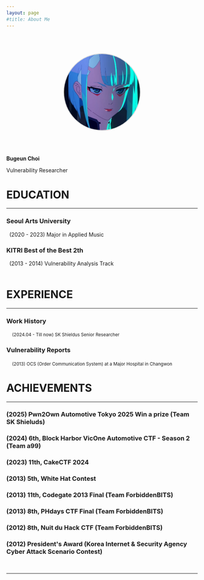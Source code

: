 ```yaml
---
layout: page
#title: About Me
---
```



<div style="display: flex; justify-content: center; align-items: center; flex-direction: column;">
  <img src="/assets/lucy.jpg" alt="About Photo" style="width: 200px; height: 200px; border-radius: 50%; object-fit: cover; border: 2px solid #ddd;margin-top: 50px;margin-bottom: 50px;">
</div>

<p class="message">
  <b>Bugeun Choi</b><br>
  
  Vulnerability Researcher
  <br>
</p>

<h1> EDUCATION </h1>
<hr>

<h3>Seoul Arts University</h3>
&nbsp;&nbsp;(2020 - 2023) Major in Applied Music
<br>
<h3>KITRI Best of the Best 2th</h3>
&nbsp;&nbsp;(2013 - 2014) Vulnerability Analysis Track
<br>
<br>

<h1> EXPERIENCE </h1>
<hr>
<h3>Work History</h3>
&nbsp;&nbsp;&nbsp;<small> (2024.04 - Till now) SK Shieldus Senior Researcher </small>
<br>
<h3>Vulnerability Reports</h3>
&nbsp;&nbsp;&nbsp;<small> (2013) OCS (Order Communication System) at a Major Hospital in Changwon </small>
<br>


<h1> ACHIEVEMENTS </h1>
<hr>

<h3>(2025) Pwn2Own Automotive Tokyo 2025 Win a prize (Team SK Shieluds)</h3>
<h3>(2024) 6th, Block Harbor VicOne Automotive CTF - Season 2 (Team a99)
<h3>(2023) 11th, CakeCTF 2024</h3>
<h3>(2013) 5th, White Hat Contest</h3>
<h3>(2013) 11th, Codegate 2013 Final (Team ForbiddenBITS)</h3>
<h3>(2013) 8th, PHdays CTF Final (Team ForbiddenBITS)</h3>
<h3>(2012) 8th, Nuit du Hack CTF (Team ForbiddenBITS)</h3>
<h3>(2012) President's Award (Korea Internet & Security Agency Cyber Attack Scenario Contest)</h3>
<br>

<hr>
  <div style="text-align: center; margin-top: 20px;">
  <a href="https://x.com/bugeunchoi" target="_blank" style="margin: 0 10px; text-decoration: none; color: #1DA1F2;">
    <i class="fab fa-twitter" style="font-size: 24px;"></i>
  </a>
  <a href="https://github.com/Bugeun" target="_blank" style="margin: 0 10px; text-decoration: none; color: #000;">
    <i class="fab fa-github" style="font-size: 24px;"></i>
  </a>
  <a href="https://linkedin.com/in/yourusername" target="_blank" style="margin: 0 10px; text-decoration: none; color: #0077B5;">
    <i class="fab fa-linkedin" style="font-size: 24px;"></i>
  </a>
  <a href="mailto:choibugeun1007@gmail.com" style="margin: 0 10px; text-decoration: none; color: #D14836;">
    <i class="fas fa-envelope" style="font-size: 24px;"></i>
  </a>
    <a href="https://dreamhack.io/users/58029" style="margin: 0 10px; text-decoration: none; color:rgb(43, 29, 236);">
    <i class="fas fa-shield-alt" style="font-size: 24px;"></i>
  </a>
    <a href="https://www.instagram.com/bugeun__/" style="margin: 0 10px; text-decoration: none;">
    <i class="fa-brands fa-square-instagram" style="font-size: 24px;"></i>
  </a>

</div>






